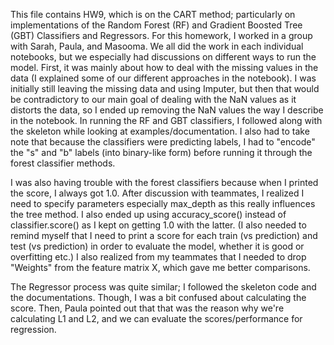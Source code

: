 This file contains HW9, which is on the CART method; particularly on implementations of the Random Forest (RF) and Gradient Boosted Tree (GBT) Classifiers and Regressors. For this homework, I worked in a group with Sarah, Paula, and Masooma. We all did the work in each individual notebooks, but we especially had discussions on different ways to run the model. 
First, it was mainly about how to deal with the missing values in the data (I explained some of our different approaches in the notebook). I was initially still leaving the missing data and using Imputer, but then that would be contradictory to our main goal of dealing with the NaN values as it distorts the data, so I ended up removing the NaN values the way I describe in the notebook. In running the RF and GBT classifiers, I followed along with the skeleton while looking at examples/documentation. I also had to take note that because the classifiers were predicting labels, I had to "encode" the "s" and "b" labels (into binary-like form) before running it through the forest classifier methods. 

I was also having trouble with the forest classifiers because when I printed the score, I always got 1.0. After discussion with teammates, I realized I need to specify parameters especially max_depth as this really influences the tree method. I also ended up using accuracy_score() instead of classifier.score() as I kept on getting 1.0 with the latter. (I also needed to remind myself that I need to print a score for each train (vs prediction) and test (vs prediction) in order to evaluate the model, whether it is good or overfitting etc.) I also realized from my teammates that I needed to drop "Weights" from the feature matrix X, which gave me better comparisons. 

The Regressor process was quite similar; I followed the skeleton code and the documentations. Though, I was a bit confused about calculating the score. Then, Paula pointed out that that was the reason why we're calculating L1 and L2, and we can evaluate the scores/performance for regression.






